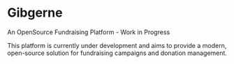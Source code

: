# Gibgerne

An OpenSource Fundraising Platform - Work in Progress

This platform is currently under development and aims to provide a modern, open-source solution for fundraising campaigns and donation management.
